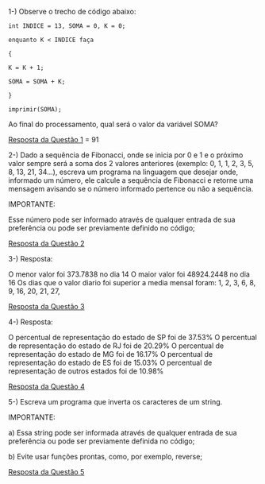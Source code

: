 1-) Observe o trecho de código abaixo:
```
int INDICE = 13, SOMA = 0, K = 0;

enquanto K < INDICE faça

{

K = K + 1;

SOMA = SOMA + K;

}

imprimir(SOMA);
```

Ao final do processamento, qual será o valor da variável SOMA?

[Resposta da Questão 1](Questao1.js) = 91


2-) Dado a sequência de Fibonacci, onde se inicia por 0 e 1 e o próximo valor sempre será a soma dos 2 valores anteriores (exemplo: 0, 1, 1, 2, 3, 5, 8, 13, 21, 34...), escreva um programa na linguagem que desejar onde, informado um número, ele calcule a sequência de Fibonacci e retorne uma mensagem avisando se o número informado pertence ou não a sequência.



IMPORTANTE:

Esse número pode ser informado através de qualquer entrada de sua preferência ou pode ser previamente definido no código;

[Resposta da Questão 2](Questao2.js)

3-) Resposta:

O menor valor foi 373.7838 no dia 14
O maior valor foi 48924.2448 no dia 16
Os dias que o valor diario foi superior a media mensal foram: 1, 2, 3, 6, 8, 9, 16, 20, 21, 27, 

[Resposta da Questão 3](Questao3.js)

4-) Resposta: 

O percentual de representação do estado de SP foi de 37.53%
O percentual de representação do estado de RJ foi de 20.29%
O percentual de representação do estado de MG foi de 16.17%
O percentual de representação do estado de ES foi de 15.03%
O percentual de representação de outros estados foi de 10.98%

[Resposta da Questão 4](Questao4.js)

5-) Escreva um programa que inverta os caracteres de um string.


IMPORTANTE:

a) Essa string pode ser informada através de qualquer entrada de sua preferência ou pode ser previamente definida no código;

b) Evite usar funções prontas, como, por exemplo, reverse;

[Resposta da Questão 5](Questao5.js)
